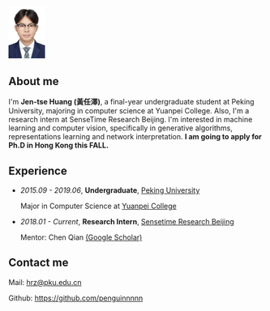 <img src="files/me.jpg" style="zoom:10%" />

## About me

I'm **Jen-tse Huang (黃任澤)**, a final-year undergraduate student at Peking University, majoring in computer science at Yuanpei College. Also, I'm a research intern at SenseTime Research Beijing. I'm interested in machine learning and computer vision, specifically in generative  algorithms, representations learning and network interpretation. **I am going to apply for Ph.D in Hong Kong this FALL.**



## Experience

- *2015.09 - 2019.06*, **Undergraduate**, [Peking University](https://www.pku.edu.cn/)

  Major in Computer Science at [Yuanpei College](https://yuanpei.pku.edu.cn/)



- *2018.01 - Current*, **Research Intern**, [Sensetime Research Beijing](https://www.sensetime.com/)

  Mentor: Chen Qian [(Google Scholar)](https://scholar.google.com.hk/citations?user=AerkT0YAAAAJ)




## Contact me

Mail: hrz@pku.edu.cn

Github: https://github.com/penguinnnnn

